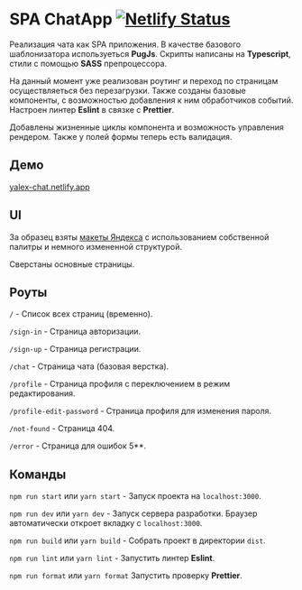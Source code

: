 # SPA ChatApp [![Netlify Status](https://api.netlify.com/api/v1/badges/99c21787-a881-4b2c-a8e8-ee602548790a/deploy-status)](https://app.netlify.com/sites/yalex-chat/deploys)

Реализация чата как SPA приложения.
В качестве базового шаблонизатора используеться **PugJs**.
Скрипты написаны на **Typescript**, стили с помощью **SASS** препроцессора.

На данный момент уже реализован роутинг и переход по страницам осуществляеться без перезагрузки.
Также созданы базовые компоненты, с возможностью добавления к ним обработчиков событий.
Настроен линтер **Eslint** в связке с **Prettier**.

Добавлены жизненные циклы компонента и возможность управления рендером. Также у полей формы теперь есть валидация.

## Демо

[yalex-chat.netlify.app](https://yalex-chat.netlify.app)

## UI

За образец взяты [макеты Яндекса](https://www.figma.com/file/jF5fFFzgGOxQeB4CmKWTiE/Chat_external_link?node-id=0%3A1&t=BfQk4KtXMAIq7AAr-0) с использованием собственной палитры и немного измененной структурой.

Сверстаны основные страницы.

## Роуты

`/` - Список всех страниц (временно).

`/sign-in` - Страница авторизации.

`/sign-up` - Страница регистрации.

`/chat` - Страница чата (базовая верстка).

`/profile` - Страница профиля с переключением в режим редактирования.

`/profile-edit-password` - Страница профиля для изменения пароля.

`/not-found` - Страница 404.

`/error` - Страница для ошибок 5\*\*.

## Команды

`npm run start` или `yarn start` - Запуск проекта на `localhost:3000`.

`npm run dev` или `yarn dev` - Запуск сервера разработки. Браузер автоматически откроет вкладку с `localhost:3000`.

`npm run build` или `yarn build` - Собрать проект в директории `dist`.

`npm run lint` или `yarn lint` - Запустить линтер **Eslint**.

`npm run format` или `yarn format` Запустить проверку **Prettier**.
